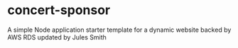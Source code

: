 # concert-sponsor
A simple Node application starter template for a dynamic website backed by AWS RDS
updated by Jules Smith
